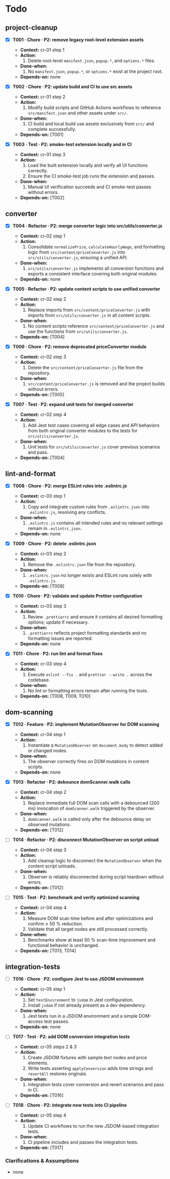 # Todo

## project-cleanup
- [x] **T001 · Chore · P2: remove legacy root-level extension assets**
    - **Context:** cr-01 step 1
    - **Action:**
        1. Delete root-level `manifest.json`, `popup.*`, and `options.*` files.
    - **Done-when:**
        1. No `manifest.json`, `popup.*`, or `options.*` exist at the project root.
    - **Depends-on:** none

- [x] **T002 · Chore · P2: update build and CI to use src assets**
    - **Context:** cr-01 step 2
    - **Action:**
        1. Modify build scripts and GitHub Actions workflows to reference `src/manifest.json` and other assets under `src/`.
    - **Done-when:**
        1. CI build and local build use assets exclusively from `src/` and complete successfully.
    - **Depends-on:** [T001]

- [x] **T003 · Test · P2: smoke-test extension locally and in CI**
    - **Context:** cr-01 step 3
    - **Action:**
        1. Load the built extension locally and verify all UI functions correctly.
        2. Ensure the CI smoke-test job runs the extension and passes.
    - **Done-when:**
        1. Manual UI verification succeeds and CI smoke-test passes without errors.
    - **Depends-on:** [T002]

## converter
- [x] **T004 · Refactor · P2: merge converter logic into src/utils/converter.js**
    - **Context:** cr-02 step 1
    - **Action:**
        1. Consolidate `normalizePrice`, `calculateHourlyWage`, and formatting logic from `src/content/priceConverter.js` into `src/utils/converter.js`, ensuring a unified API.
    - **Done-when:**
        1. `src/utils/converter.js` implements all conversion functions and exports a consistent interface covering both original modules.
    - **Depends-on:** none

- [x] **T005 · Refactor · P2: update content scripts to use unified converter**
    - **Context:** cr-02 step 2
    - **Action:**
        1. Replace imports from `src/content/priceConverter.js` with imports from `src/utils/converter.js` in all content scripts.
    - **Done-when:**
        1. No content scripts reference `src/content/priceConverter.js` and use the functions from `src/utils/converter.js`.
    - **Depends-on:** [T004]

- [x] **T006 · Chore · P2: remove deprecated priceConverter module**
    - **Context:** cr-02 step 3
    - **Action:**
        1. Delete the `src/content/priceConverter.js` file from the repository.
    - **Done-when:**
        1. `src/content/priceConverter.js` is removed and the project builds without errors.
    - **Depends-on:** [T005]

- [x] **T007 · Test · P2: expand unit tests for merged converter**
    - **Context:** cr-02 step 4
    - **Action:**
        1. Add Jest test cases covering all edge cases and API behaviors from both original converter modules to the tests for `src/utils/converter.js`.
    - **Done-when:**
        1. Unit tests for `src/utils/converter.js` cover previous scenarios and pass.
    - **Depends-on:** [T004]

## lint-and-format
- [x] **T008 · Chore · P2: merge ESLint rules into .eslintrc.js**
    - **Context:** cr-03 step 1
    - **Action:**
        1. Copy and integrate custom rules from `.eslintrc.json` into `.eslintrc.js`, resolving any conflicts.
    - **Done-when:**
        1. `.eslintrc.js` contains all intended rules and no relevant settings remain in `.eslintrc.json`.
    - **Depends-on:** none

- [x] **T009 · Chore · P2: delete .eslintrc.json**
    - **Context:** cr-03 step 2
    - **Action:**
        1. Remove the `.eslintrc.json` file from the repository.
    - **Done-when:**
        1. `.eslintrc.json` no longer exists and ESLint runs solely with `.eslintrc.js`.
    - **Depends-on:** [T008]

- [x] **T010 · Chore · P2: validate and update Prettier configuration**
    - **Context:** cr-03 step 3
    - **Action:**
        1. Review `.prettierrc` and ensure it contains all desired formatting options; update if necessary.
    - **Done-when:**
        1. `.prettierrc` reflects project formatting standards and no formatting issues are reported.
    - **Depends-on:** none

- [x] **T011 · Chore · P2: run lint and format fixes**
    - **Context:** cr-03 step 4
    - **Action:**
        1. Execute `eslint --fix .` and `prettier --write .` across the codebase.
    - **Done-when:**
        1. No lint or formatting errors remain after running the tools.
    - **Depends-on:** [T008, T009, T010]

## dom-scanning
- [x] **T012 · Feature · P2: implement MutationObserver for DOM scanning**
    - **Context:** cr-04 step 1
    - **Action:**
        1. Instantiate a `MutationObserver` on `document.body` to detect added or changed nodes.
    - **Done-when:**
        1. The observer correctly fires on DOM mutations in content scripts.
    - **Depends-on:** none

- [x] **T013 · Refactor · P2: debounce domScanner.walk calls**
    - **Context:** cr-04 step 2
    - **Action:**
        1. Replace immediate full DOM scan calls with a debounced (200 ms) invocation of `domScanner.walk` triggered by the observer.
    - **Done-when:**
        1. `domScanner.walk` is called only after the debounce delay on observed mutations.
    - **Depends-on:** [T012]

- [ ] **T014 · Refactor · P2: disconnect MutationObserver on script unload**
    - **Context:** cr-04 step 3
    - **Action:**
        1. Add cleanup logic to disconnect the `MutationObserver` when the content script unloads.
    - **Done-when:**
        1. Observer is reliably disconnected during script teardown without errors.
    - **Depends-on:** [T012]

- [ ] **T015 · Test · P2: benchmark and verify optimized scanning**
    - **Context:** cr-04 step 4
    - **Action:**
        1. Measure DOM scan time before and after optimizations and confirm ≥ 50 % reduction.
        2. Validate that all target nodes are still processed correctly.
    - **Done-when:**
        1. Benchmarks show at least 50 % scan-time improvement and functional behavior is unchanged.
    - **Depends-on:** [T013, T014]

## integration-tests
- [ ] **T016 · Chore · P2: configure Jest to use JSDOM environment**
    - **Context:** cr-05 step 1
    - **Action:**
        1. Set `testEnvironment` to `jsdom` in Jest configuration.
        2. Install `jsdom` if not already present as a dev dependency.
    - **Done-when:**
        1. Jest tests run in a JSDOM environment and a simple DOM-access test passes.
    - **Depends-on:** none

- [ ] **T017 · Test · P2: add DOM conversion integration tests**
    - **Context:** cr-05 steps 2 & 3
    - **Action:**
        1. Create JSDOM fixtures with sample text nodes and price elements.
        2. Write tests asserting `applyConversion` adds time strings and `revertAll` restores originals.
    - **Done-when:**
        1. Integration tests cover conversion and revert scenarios and pass in CI.
    - **Depends-on:** [T016]

- [ ] **T018 · Chore · P2: integrate new tests into CI pipeline**
    - **Context:** cr-05 step 4
    - **Action:**
        1. Update CI workflows to run the new JSDOM-based integration tests.
    - **Done-when:**
        1. CI pipeline includes and passes the integration tests.
    - **Depends-on:** [T017]

### Clarifications & Assumptions
- none